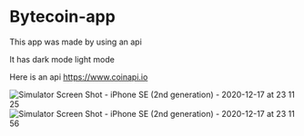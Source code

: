 # Bytecoin-app
This app was made by using an api

It has dark mode light mode

Here is an api https://www.coinapi.io

![Simulator Screen Shot - iPhone SE (2nd generation) - 2020-12-17 at 23 11 25](https://user-images.githubusercontent.com/74178243/102527164-87214300-40be-11eb-927b-94f4f2706c07.png)
![Simulator Screen Shot - iPhone SE (2nd generation) - 2020-12-17 at 23 11 56](https://user-images.githubusercontent.com/74178243/102527173-88527000-40be-11eb-9a55-1d65a88c9b2d.png)
